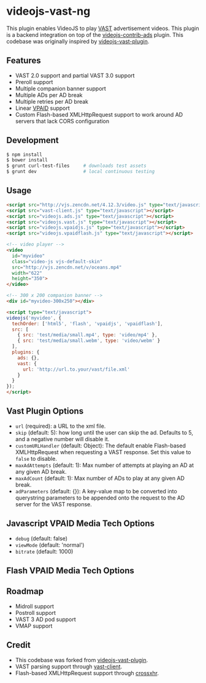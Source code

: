 # videojs-vast-ng
This plugin enables VideoJS to play [VAST](https://www.iab.net/vast) advertisement videos. This plugin is a backend integration on top of the [videojs-contrib-ads](https://github.com/videojs/videojs-contrib-ads) plugin. This codebase was originally inspired by [videojs-vast-plugin](https://github.com/theonion/videojs-vast-plugin).

## Features
- VAST 2.0 support and partial VAST 3.0 support
- Preroll support
- Multiple companion banner support
- Multiple ADs per AD break
- Multiple retries per AD break
- Linear [VPAID](http://www.iab.net/vpaid) support
- Custom Flash-based XMLHttpRequest support to work around AD servers that lack CORS configuration

## Development
```bash
$ npm install
$ bower install
$ grunt curl-test-files     # downloads test assets
$ grunt dev                 # local continuous testing
```

## Usage
```html
<script src="http://vjs.zencdn.net/4.12.3/video.js" type="text/javascript"></script>
<script src="vast-client.js" type="text/javascript"></script>
<script src="videojs.ads.js" type="text/javascript"></script>
<script src="videojs.vast.js" type="text/javascript"></script>
<script src="videojs.vpaidjs.js" type="text/javascript"></script>
<script src="videojs.vpaidflash.js" type="text/javascript"></script>

<!-- video player -->
<video
  id="myvideo"
  class="video-js vjs-default-skin"
  src="http://vjs.zencdn.net/v/oceans.mp4"
  width="622"
  height="350">
</video>

<!-- 300 x 200 companion banner -->
<div id="myvideo-300x250"></div>

<script type="text/javascript">
videojs('myvideo', {
  techOrder: ['html5', 'flash', 'vpaidjs', 'vpaidflash'],
  src: [
    { src: 'test/media/small.mp4', type: 'video/mp4' },
    { src: 'test/media/small.webm', type: 'video/webm' }
  ],
  plugins: {
    ads: {},
    vast: {
      url: 'http://url.to.your/vast/file.xml'
    }
  }
});
</script>
```

## Vast Plugin Options
- `url` (required): a URL to the xml file.
- `skip` (default: 5): how long until the user can skip the ad. Defaults to 5, and a negative number will disable it.
- `customURLHandler` (default: Object): The default enable Flash-based XMLHttpRequest when requesting a VAST response.
  Set this value to `false` to disable.
- `maxAdAttempts` (default: 1): Max number of attempts at playing an AD at any given AD break.
- `maxAdCount` (default: 1): Max number of ADs to play at any given AD break.
- `adParameters` (default: {}): A key-value map to be converted into querystring parameters to be appended onto the
  request to the AD server for the VAST response.

## Javascript VPAID Media Tech Options
- `debug` (default: false)
- `viewMode` (default: 'normal')
- `bitrate` (default: 1000)

## Flash VPAID Media Tech Options

## Roadmap

- Midroll support
- Postroll support
- VAST 3 AD pod support
- VMAP support

## Credit
- This codebase was forked from [videojs-vast-plugin](https://github.com/theonion/videojs-vast-plugin).
- VAST parsing support through [vast-client](https://github.com/dailymotion/vast-client-js).
- Flash-based XMLHttpRequest support through [crossxhr](https://github.com/RobinQu/CrossXHR).
